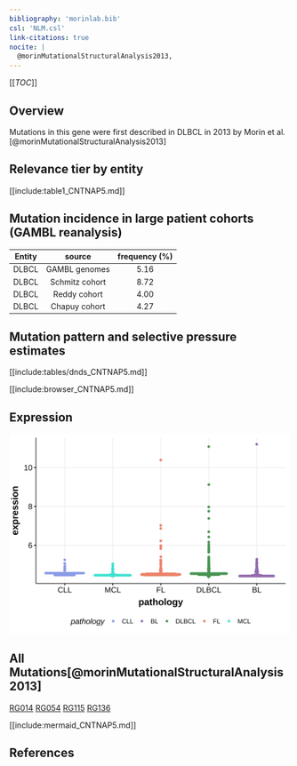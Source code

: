 ```yaml
---
bibliography: 'morinlab.bib'
csl: 'NLM.csl'
link-citations: true
nocite: |
  @morinMutationalStructuralAnalysis2013, 
---
```

[[_TOC_]]

## Overview

Mutations in this gene were first described in DLBCL in 2013 by Morin et al.[@morinMutationalStructuralAnalysis2013]


## Relevance tier by entity

[[include:table1_CNTNAP5.md]]

## Mutation incidence in large patient cohorts (GAMBL reanalysis)

|Entity|source        |frequency (%)|
|:------:|:--------------:|:-------------:|
|DLBCL |GAMBL genomes |5.16         |
|DLBCL |Schmitz cohort|8.72         |
|DLBCL |Reddy cohort  |4.00         |
|DLBCL |Chapuy cohort |4.27         |

## Mutation pattern and selective pressure estimates

[[include:tables/dnds_CNTNAP5.md]]


[[include:browser_CNTNAP5.md]]

## Expression
![](images/gene_expression/CNTNAP5_by_pathology.svg)

## All Mutations[@morinMutationalStructuralAnalysis2013]

[RG014](https://www.bcgsc.ca/downloads/morinlab/GAMBL/Morin_2013/RG014.html)
[RG054](https://www.bcgsc.ca/downloads/morinlab/GAMBL/Morin_2013/RG054.html)
[RG115](https://www.bcgsc.ca/downloads/morinlab/GAMBL/Morin_2013/RG115.html)
[RG136](https://www.bcgsc.ca/downloads/morinlab/GAMBL/Morin_2013/RG136.html)

[[include:mermaid_CNTNAP5.md]]

## References

<!-- ORIGIN: morinMutationalStructuralAnalysis2013 -->
<!-- DLBCL: morinMutationalStructuralAnalysis2013 -->
